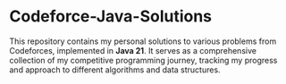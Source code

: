 # Codeforce-Java-Solutions
This repository contains my personal solutions to various problems from Codeforces, implemented in **Java 21**. It serves as a comprehensive collection of my competitive programming journey, tracking my progress and approach to different algorithms and data structures.
